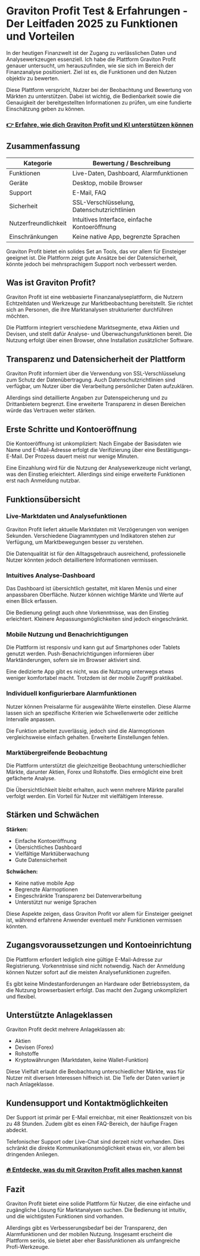 # Graviton Profit Test & Erfahrungen - Der Leitfaden 2025 zu Funktionen und Vorteilen
   
In der heutigen Finanzwelt ist der Zugang zu verlässlichen Daten und Analysewerkzeugen essenziell. Ich habe die Plattform Graviton Profit genauer untersucht, um herauszufinden, wie sie sich im Bereich der Finanzanalyse positioniert. Ziel ist es, die Funktionen und den Nutzen objektiv zu bewerten.  

Diese Plattform verspricht, Nutzer bei der Beobachtung und Bewertung von Märkten zu unterstützen. Dabei ist wichtig, die Bedienbarkeit sowie die Genauigkeit der bereitgestellten Informationen zu prüfen, um eine fundierte Einschätzung geben zu können.  

### [👉 Erfahre, wie dich Graviton Profit und KI unterstützen können](https://tinyurl.com/2b2japwc)
## Zusammenfassung  
| Kategorie                | Bewertung / Beschreibung                        |  
|-------------------------|------------------------------------------------|  
| Funktionen              | Live-Daten, Dashboard, Alarmfunktionen          |  
| Geräte                  | Desktop, mobile Browser                          |  
| Support                 | E-Mail, FAQ                                     |  
| Sicherheit              | SSL-Verschlüsselung, Datenschutzrichtlinien    |  
| Nutzerfreundlichkeit    | Intuitives Interface, einfache Kontoeröffnung  |  
| Einschränkungen         | Keine native App, begrenzte Sprachen            |  

Graviton Profit bietet ein solides Set an Tools, das vor allem für Einsteiger geeignet ist. Die Plattform zeigt gute Ansätze bei der Datensicherheit, könnte jedoch bei mehrsprachigem Support noch verbessert werden.  

## Was ist Graviton Profit?  
Graviton Profit ist eine webbasierte Finanzanalyseplattform, die Nutzern Echtzeitdaten und Werkzeuge zur Marktbeobachtung bereitstellt. Sie richtet sich an Personen, die ihre Marktanalysen strukturierter durchführen möchten.  

Die Plattform integriert verschiedene Marktsegmente, etwa Aktien und Devisen, und stellt dafür Analyse- und Überwachungsfunktionen bereit. Die Nutzung erfolgt über einen Browser, ohne Installation zusätzlicher Software.  

## Transparenz und Datensicherheit der Plattform  
Graviton Profit informiert über die Verwendung von SSL-Verschlüsselung zum Schutz der Datenübertragung. Auch Datenschutzrichtlinien sind verfügbar, um Nutzer über die Verarbeitung persönlicher Daten aufzuklären.  

Allerdings sind detaillierte Angaben zur Datenspeicherung und zu Drittanbietern begrenzt. Eine erweiterte Transparenz in diesen Bereichen würde das Vertrauen weiter stärken.  

## Erste Schritte und Kontoeröffnung  
Die Kontoeröffnung ist unkompliziert: Nach Eingabe der Basisdaten wie Name und E-Mail-Adresse erfolgt die Verifizierung über eine Bestätigungs-E-Mail. Der Prozess dauert meist nur wenige Minuten.  

Eine Einzahlung wird für die Nutzung der Analysewerkzeuge nicht verlangt, was den Einstieg erleichtert. Allerdings sind einige erweiterte Funktionen erst nach Anmeldung nutzbar.  

## Funktionsübersicht  
### Live-Marktdaten und Analysefunktionen  
Graviton Profit liefert aktuelle Marktdaten mit Verzögerungen von wenigen Sekunden. Verschiedene Diagrammtypen und Indikatoren stehen zur Verfügung, um Marktbewegungen besser zu verstehen.  

Die Datenqualität ist für den Alltagsgebrauch ausreichend, professionelle Nutzer könnten jedoch detailliertere Informationen vermissen.  

### Intuitives Analyse-Dashboard  
Das Dashboard ist übersichtlich gestaltet, mit klaren Menüs und einer anpassbaren Oberfläche. Nutzer können wichtige Märkte und Werte auf einen Blick erfassen.  

Die Bedienung gelingt auch ohne Vorkenntnisse, was den Einstieg erleichtert. Kleinere Anpassungsmöglichkeiten sind jedoch eingeschränkt.  

### Mobile Nutzung und Benachrichtigungen  
Die Plattform ist responsiv und kann gut auf Smartphones oder Tablets genutzt werden. Push-Benachrichtigungen informieren über Marktänderungen, sofern sie im Browser aktiviert sind.  

Eine dedizierte App gibt es nicht, was die Nutzung unterwegs etwas weniger komfortabel macht. Trotzdem ist der mobile Zugriff praktikabel.  

### Individuell konfigurierbare Alarmfunktionen  
Nutzer können Preisalarme für ausgewählte Werte einstellen. Diese Alarme lassen sich an spezifische Kriterien wie Schwellenwerte oder zeitliche Intervalle anpassen.  

Die Funktion arbeitet zuverlässig, jedoch sind die Alarmoptionen vergleichsweise einfach gehalten. Erweiterte Einstellungen fehlen.  

### Marktübergreifende Beobachtung  
Die Plattform unterstützt die gleichzeitige Beobachtung unterschiedlicher Märkte, darunter Aktien, Forex und Rohstoffe. Dies ermöglicht eine breit gefächerte Analyse.  

Die Übersichtlichkeit bleibt erhalten, auch wenn mehrere Märkte parallel verfolgt werden. Ein Vorteil für Nutzer mit vielfältigem Interesse.  

## Stärken und Schwächen  
**Stärken:**  
- Einfache Kontoeröffnung  
- Übersichtliches Dashboard  
- Vielfältige Marktüberwachung  
- Gute Datensicherheit  

**Schwächen:**  
- Keine native mobile App  
- Begrenzte Alarmoptionen  
- Eingeschränkte Transparenz bei Datenverarbeitung  
- Unterstützt nur wenige Sprachen  

Diese Aspekte zeigen, dass Graviton Profit vor allem für Einsteiger geeignet ist, während erfahrene Anwender eventuell mehr Funktionen vermissen könnten.  

## Zugangsvoraussetzungen und Kontoeinrichtung  
Die Plattform erfordert lediglich eine gültige E-Mail-Adresse zur Registrierung. Vorkenntnisse sind nicht notwendig. Nach der Anmeldung können Nutzer sofort auf die meisten Analysefunktionen zugreifen.  

Es gibt keine Mindestanforderungen an Hardware oder Betriebssystem, da die Nutzung browserbasiert erfolgt. Das macht den Zugang unkompliziert und flexibel.  

## Unterstützte Anlageklassen  
Graviton Profit deckt mehrere Anlageklassen ab:  
- Aktien  
- Devisen (Forex)  
- Rohstoffe  
- Kryptowährungen (Marktdaten, keine Wallet-Funktion)  

Diese Vielfalt erlaubt die Beobachtung unterschiedlicher Märkte, was für Nutzer mit diversen Interessen hilfreich ist. Die Tiefe der Daten variiert je nach Anlageklasse.  

## Kundensupport und Kontaktmöglichkeiten  
Der Support ist primär per E-Mail erreichbar, mit einer Reaktionszeit von bis zu 48 Stunden. Zudem gibt es einen FAQ-Bereich, der häufige Fragen abdeckt.  

Telefonischer Support oder Live-Chat sind derzeit nicht vorhanden. Dies schränkt die direkte Kommunikationsmöglichkeit etwas ein, vor allem bei dringenden Anliegen.  

### [🔥 Entdecke, was du mit Graviton Profit alles machen kannst](https://tinyurl.com/2b2japwc)
## Fazit  
Graviton Profit bietet eine solide Plattform für Nutzer, die eine einfache und zugängliche Lösung für Marktanalysen suchen. Die Bedienung ist intuitiv, und die wichtigsten Funktionen sind vorhanden.  

Allerdings gibt es Verbesserungsbedarf bei der Transparenz, den Alarmfunktionen und der mobilen Nutzung. Insgesamt erscheint die Plattform seriös, sie bietet aber eher Basisfunktionen als umfangreiche Profi-Werkzeuge.